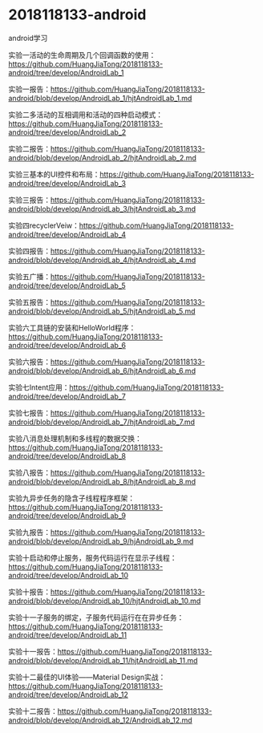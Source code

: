 # 2018118133-android
android学习

实验一活动的生命周期及几个回调函数的使用：https://github.com/HuangJiaTong/2018118133-android/tree/develop/AndroidLab_1

实验一报告：https://github.com/HuangJiaTong/2018118133-android/blob/develop/AndroidLab_1/hjtAndroidLab_1.md

实验二多活动的互相调用和活动的四种启动模式：https://github.com/HuangJiaTong/2018118133-android/tree/develop/AndroidLab_2

实验二报告：https://github.com/HuangJiaTong/2018118133-android/blob/develop/AndroidLab_2/hjtAndroidLab_2.md

实验三基本的UI控件和布局：https://github.com/HuangJiaTong/2018118133-android/tree/develop/AndroidLab_3

实验三报告：https://github.com/HuangJiaTong/2018118133-android/blob/develop/AndroidLab_3/hjtAndroidLab_3.md

实验四recyclerVeiw：https://github.com/HuangJiaTong/2018118133-android/tree/develop/AndroidLab_4

实验四报告：https://github.com/HuangJiaTong/2018118133-android/blob/develop/AndroidLab_4/hjtAndroidLab_4.md

实验五广播：https://github.com/HuangJiaTong/2018118133-android/tree/develop/AndroidLab_5

实验五报告：https://github.com/HuangJiaTong/2018118133-android/blob/develop/AndroidLab_5/hjtAndroidLab_5.md

实验六工具链的安装和HelloWorld程序：https://github.com/HuangJiaTong/2018118133-android/tree/develop/AndroidLab_6

实验六报告：https://github.com/HuangJiaTong/2018118133-android/blob/develop/AndroidLab_6/hjtAndroidLab_6.md

实验七Intent应用：https://github.com/HuangJiaTong/2018118133-android/tree/develop/AndroidLab_7

实验七报告：https://github.com/HuangJiaTong/2018118133-android/blob/develop/AndroidLab_7/hjtAndroidLab_7.md

实验八消息处理机制和多线程的数据交换：https://github.com/HuangJiaTong/2018118133-android/tree/develop/AndroidLab_8

实验八报告：https://github.com/HuangJiaTong/2018118133-android/blob/develop/AndroidLab_8/hjtAndroidLab_8.md

实验九异步任务的隐含子线程程序框架：https://github.com/HuangJiaTong/2018118133-android/tree/develop/AndroidLab_9

实验九报告：https://github.com/HuangJiaTong/2018118133-android/blob/develop/AndroidLab_9/hjAndroidLab_9.md

实验十启动和停止服务，服务代码运行在显示子线程：https://github.com/HuangJiaTong/2018118133-android/tree/develop/AndroidLab_10

实验十报告：https://github.com/HuangJiaTong/2018118133-android/blob/develop/AndroidLab_10/hjtAndroidLab_10.md

实验十一子服务的绑定，子服务代码运行在在异步任务：https://github.com/HuangJiaTong/2018118133-android/tree/develop/AndroidLab_11

实验十一报告：https://github.com/HuangJiaTong/2018118133-android/blob/develop/AndroidLab_11/hjtAndroidLab_11.md

实验十二最佳的UI体验——Material Design实战：https://github.com/HuangJiaTong/2018118133-android/tree/develop/AndroidLab_12

实验十二报告：https://github.com/HuangJiaTong/2018118133-android/blob/develop/AndroidLab_12/AndroidLab_12.md